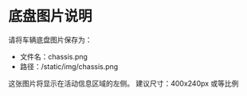 # 底盘图片说明

请将车辆底盘图片保存为：
- 文件名：chassis.png
- 路径：/static/img/chassis.png

这张图片将显示在活动信息区域的左侧。
建议尺寸：400x240px 或等比例